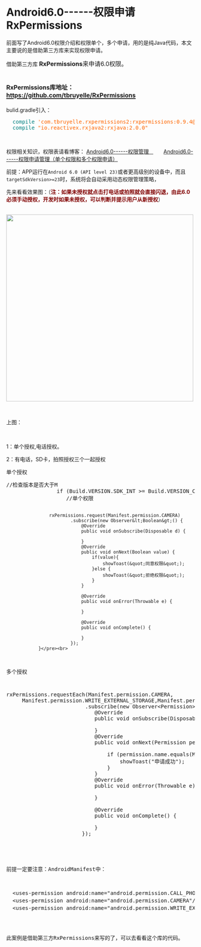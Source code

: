 # Android6.0------权限申请RxPermissions 

<div id="cnblogs_post_body"><p>前面写了Android6.0权限介绍和权限单个，多个申请，用的是纯Java代码，本文主要说的是借助第三方库来实现权限申请。</p>
<p>借助第三方库<span style="font-size: 16px"><strong> <span class="path-divider">RxPermissions</span></strong><span class="path-divider">来申请6.0权限。</span></span></p>
<h1 class="public "><span class="path-divider"><strong><span style="font-size: 16px"><strong> <span class="path-divider">RxPermissions库地址：</span></strong></span></strong><a href="https://github.com/tbruyelle/RxPermissions" target="_blank"><span style="font-size: 16px"><span class="path-divider">https://github.com/tbruyelle/RxPermissions</span></span> </a></span></h1>
<p>bulid.gradle引入：</p>
<div class="cnblogs_code">
<pre><span style="color: #008080">  compile</span> <span style="color: #ff6600">'com.tbruyelle.rxpermissions2:rxpermissions:0.9.4@aar'</span><span style="color: #000000"><span style="color: #008080">
  compile</span> </span><span style="color: #ff6600">"io.reactivex.rxjava2:rxjava:2.0.0"</span></pre>
</div>
<p>&nbsp;</p>
<p><span style="font-size: 14px">权限相关知识，权限表请看博客： <a href="http://www.cnblogs.com/zhangqie/p/7562736.html" target="_blank"> <span class="postTitle2">Android6.0------权限管理&nbsp; &nbsp;</span></a><span class="postTitle2"> &nbsp; &nbsp; &nbsp; <a href="http://www.cnblogs.com/zhangqie/p/7562959.html" target="_blank"><span class="postTitle2">Android6.0------权限申请管理（单个权限和多个权限申请）</span></a></span></span></p>
<p><span style="font-size: 14px"><span class="postTitle2">前提：APP运行在<code>Android 6.0 (API level 23)</code>或者更高级别的设备中，而且<code>targetSdkVersion&gt;=23</code>时，系统将会自动采用动态权限管理策略，</span></span></p>
<p><span style="font-size: 14px"><span class="postTitle2">先来看看效果图：（<strong><span style="color: #800000">注：如果未授权就点击打电话或拍照就会直接闪退，由此6.0必须手动授权，开发时如果未授权，可以判断并提示用户从新授权</span></strong>）</span></span></p>
<p><span style="font-size: 14px"><span class="postTitle2">&nbsp;&nbsp;&nbsp;&nbsp;&nbsp;&nbsp;&nbsp;&nbsp; <img src="http://images2017.cnblogs.com/blog/1041439/201709/1041439-20170922114844400-185031241.gif" alt="" width="500"></span></span></p>
<p>&nbsp;</p>
<p><span style="font-size: 14px"><span class="postTitle2">上图：</span></span></p>
<p>&nbsp;</p>
<p><span style="font-size: 14px"><span class="postTitle2">1：单个授权,电话授权。</span></span></p>
<p><span style="font-size: 14px"><span class="postTitle2">2：有电话，SD卡，拍照授权三个一起授权</span></span></p>
<p><span style="font-size: 14px">单个授权</span></p>
<pre name="code" class="java">//检查版本是否大于M
                if (Build.VERSION.SDK_INT &gt;= Build.VERSION_CODES.M) {
                   //单个权限

                    rxPermissions.request(Manifest.permission.CAMERA)
                            .subscribe(new Observer&lt;Boolean&gt;() {
                                @Override
                                public void onSubscribe(Disposable d) {

                                }
                                @Override
                                public void onNext(Boolean value) {
                                    if(value){
                                        showToast(&quot;同意权限&quot;);
                                    }else {
                                        showToast(&quot;拒绝权限&quot;);
                                    }
                                }

                                @Override
                                public void onError(Throwable e) {

                                }

                                @Override
                                public void onComplete() {

                                }
                            });
                }</pre><br>
<span style="font-size:14px">多个授权</span>
<pre name="code" class="java">rxPermissions.requestEach(Manifest.permission.CAMERA,
     Manifest.permission.WRITE_EXTERNAL_STORAGE,Manifest.permission.CALL_PHONE)
                         .subscribe(new Observer&lt;Permission&gt;() {
                            @Override
                            public void onSubscribe(Disposable d) {

                            }
                            @Override
                            public void onNext(Permission permission) {

                                if (permission.name.equals(Manifest.permission.CAMERA)){
                                    showToast(&quot;申请成功&quot;);
                                }
                            }
                            @Override
                            public void onError(Throwable e) {

                            }

                            @Override
                            public void onComplete() {

                            }
                        });
</pre><br>
<p><span style="font-size: 14px">前提一定要注意：AndroidManifest中：</span></p>
<pre name="code" style="font-size:14px" class="html">  &lt;uses-permission android:name=&quot;android.permission.CALL_PHONE&quot;/&gt;  //电话
  &lt;uses-permission android:name=&quot;android.permission.CAMERA&quot;/&gt;    //拍照
  &lt;uses-permission android:name=&quot;android.permission.WRITE_EXTERNAL_STORAGE&quot;/&gt;     //sd卡
</pre><br>
<p>此案例是借助第三方RxPermissions来写的了，可以去看看这个库的代码。</p>
